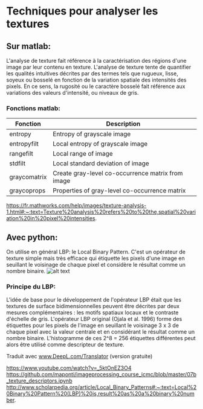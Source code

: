# Techniques pour analyser les textures
## Sur matlab:
L'analyse de texture fait référence à la caractérisation des régions d'une image par leur contenu en texture. L'analyse de texture tente de quantifier les qualités intuitives décrites par des termes tels que rugueux, lisse, soyeux ou bosselé en fonction de la variation spatiale des intensités des pixels. En ce sens, la rugosité ou le caractère bosselé fait référence aux variations des valeurs d'intensité, ou niveaux de gris.

### Fonctions matlab:
| Fonction     | Description                                       |
|--------------|---------------------------------------------------|
| entropy      | Entropy of grayscale image                        |
| entropyfilt  | Local entropy of grayscale image                  |
| rangefilt    | Local range of image                              |
| stdfilt      | Local standard deviation of image                 |
| graycomatrix | Create gray-level co-occurrence matrix from image |
| graycoprops  | Properties of gray-level co-occurrence matrix     |


https://fr.mathworks.com/help/images/texture-analysis-1.html#:~:text=Texture%20analysis%20refers%20to%20the,spatial%20variation%20in%20pixel%20intensities.

## Avec python:
On utilise en général LBP: le Local Binary Pattern. C'est un opérateur de texture simple mais très efficace qui étiquette les pixels d'une image en seuillant le voisinage de chaque pixel et considère le résultat comme un nombre binaire.
![alt text](http://www.scholarpedia.org/w/images/thumb/7/77/LBP.jpg/400px-LBP.jpg)
### Principe du LBP:
L'idée de base pour le développement de l'opérateur LBP était que les textures de surface bidimensionnelles peuvent être décrites par deux mesures complémentaires : les motifs spatiaux locaux et le contraste d'échelle de gris. L'opérateur LBP original (Ojala et al. 1996) forme des étiquettes pour les pixels de l'image en seuillant le voisinage 3 x 3 de chaque pixel avec la valeur centrale et en considérant le résultat comme un nombre binaire. L'histogramme de ces 2^8 = 256 étiquettes différentes peut alors être utilisé comme descripteur de texture. 

Traduit avec www.DeepL.com/Translator (version gratuite)

https://www.youtube.com/watch?v=_5ktOnEZ3O4
https://github.com/maponti/imageprocessing_course_icmc/blob/master/07b_texture_descriptors.ipynb
http://www.scholarpedia.org/article/Local_Binary_Patterns#:~:text=Local%20Binary%20Pattern%20(LBP)%20is,result%20as%20a%20binary%20number.
